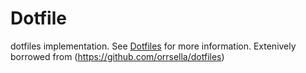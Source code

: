 # Dotfile

dotfiles implementation. See [Dotfiles](https://dotfiles.github.io/) for more information. Extenively borrowed from
(https://github.com/orrsella/dotfiles)
